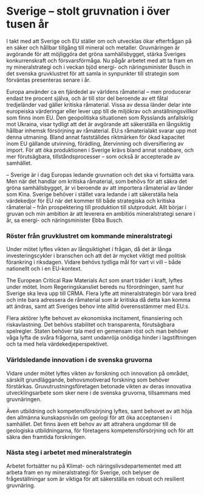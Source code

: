 # Sverige – stolt gruvnation i över tusen år

I takt med att Sverige och EU ställer om och utvecklas ökar efterfrågan på en säker och hållbar tillgång till mineral och metaller. Gruvnäringen är avgörande för att möjliggöra det gröna samhällsbygget, stärka Sveriges konkurrenskraft och försvarsförmåga. Nu pågår arbetet med att ta fram en ny mineralstrategi och i veckan bjöd energi- och näringsminister Busch in det svenska gruvklustret för att samla in synpunkter till strategin som förväntas presenteras senare i år.

Europa använder ca en fjärdedel av världens råmaterial – men producerar endast tre procent själva, och är till stor del beroende av ett fåtal tredjeländer vad gäller kritiska råmaterial. Vissa av dessa länder delar inte europeiska värderingar eller lever upp till de miljökrav och anställningsvillkor som finns inom EU. Den geopolitiska situationen som Rysslands anfallskrig mot Ukraina, visar tydligt att det är avgörande att säkerställa en långsiktig hållbar inhemsk försörjning av råmaterial. EU:s råmaterialakt svarar upp mot denna utmaning. Bland annat fastställdes riktmärken för ökad kapacitet inom EU gällande utvinning, förädling, återvinning och diversifiering av import. För att öka produktionen i Sverige krävs bland annat snabbare, och mer förutsägbara, tillståndsprocesser – som också är accepterade av samhället.

– Sverige är i dag Europas ledande gruvnation och det ska vi fortsätta vara. Men när det handlar om kritiska råmaterial, som behövs för att säkra det gröna samhällsbygget, är vi beroende av att importera råmaterial av länder som Kina. Sverige behöver i stället vara ledande i att säkerställa hela värdekedjor för EU när det kommer till både strategiska och kritiska råmaterial – från prospektering till produktion till slutprodukt. Allt börjar i gruvan och min ambition är att leverera en ambitiös mineralstrategi senare i år, sa energi- och näringsminister Ebba Busch.

### Röster från gruvklustret om kommande mineralstrategi

Under mötet lyftes vikten av långsiktighet i frågan, då det är långa investeringscykler i branschen och att det är mycket viktigt med politisk förankring i riksdagen. Vidare behövs tydliga mål för vart vi vill – både nationellt och i en EU-kontext.

The European Critical Raw Materials Act som snart träder i kraft, lyftes under mötet. Inom Regeringskansliet bereds nu förordningen, samt hur Sverige ska leva upp till CRMA. Flera lyfte att mineralstrategin bör vara bred och inte bara adressera de råmaterial som är kritiska då detta kan komma att ändras, samt att Sveriges behov inte alltid överensstämmer med EU:s.

Flera aktörer lyfte behovet av ekonomiska incitament, finansiering och riskavlastning. Det behövs stabilitet och transparenta, förutsägbara spelregler. Staten behöver tala med en gemensam röst och man behöver våga lyfta de svåra frågorna, samt undanröja onödiga hinder i lagstiftningen och ta med hela värdekedjeperspektivet.

### Världsledande innovation i de svenska gruvorna

Vidare under mötet lyftes vikten av forskning och innovation på området, särskilt grundläggande, behovsmotiverad forskning som behöver förstärkas. Gruvutrustningsföretagen betonade vikten av deras innovativa utvecklingsarbete som sker nere i de svenska gruvorna, tillsammans med gruvnäringen.

Även utbildning och kompetensförsörjning lyftes, samt behovet av att höja den allmänna kunskapsnivån om geologi för att öka acceptansen i samhället. Det finns även ett behov av att attrahera ungdomar till de geologiska utbildningarna, för företagens kompetensförsörjning och för att säkra den framtida forskningen.

### Nästa steg i arbetet med mineralstrategin

Arbetet fortsätter nu på Klimat- och näringslivsdepartementet med att arbeta fram en ny mineralstrategi för Sverige, och belyser de frågeställningar som är viktiga för att säkerställa en robust och resilient gruvnäring.

